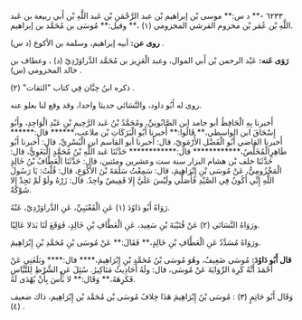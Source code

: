٦٢٣٣ -** د س:** موسى بْن إبراهيم بْن عبد الرَّحْمَنِ بْن عَبد اللَّهِ بْن أَبي ربيعة بن عَبد اللَّهِ بْن عُمَر بْن مخزوم القرشي المخزومي (١) ،** وقيل:** مُوسَى بن مُحَمَّد بن إبراهيم.

**روى عن:** أبيه إبراهيم، وسلمة بن الأكوع (د س) .

**رَوَى عَنه:** عَبْد الرحمن بْن أَبي الموال، وعبد الْعَزِيز بن مُحَمَّد الدَّراوَرْدِيّ (د) ، وعطاف بن خالد المخزومي (س) .

ذكره ابنُ حِبَّان فِي كتاب "الثقات" (٢) .

روى له أَبُو داود، والنَّسَائي حديثا واحدا، وقد وقع لنا بعلو عنه.

أَخبرنا بِهِ الْحَافِظُ أبو حامد ابن الصَّابُونِيِّ، ومُحَمَّدُ بْنُ عَبد الرَّحِيمِ بْنِ عَبْدِ الْوَاحِدِ، وأَبُو إِسْحَاقَ ابن الواسطي،** قَالُوا:** أَخبرنا أَبُو الْبَرَكَاتِ بْن ملاعب،****** قال:****** أَخبرنا القاضي أَبُو الْفَضْل الأُرْمَوِيّ، قال: أَخبرنا أبو القاسم ابن الْبُسْرِيِّ، قال: أَخبرنا أَبُو طَاهِرٍالْمُخَلِّصُ،************ قال:************ حَدَّثَنَا عَبد اللَّهِ بْنُ مُحَمَّدٍ الْبَغَوِيُّ، قال: حَدَّثَنَا خلف بْن هشام البزار سنة ست وعشرين ومئتين، قال: حَدَّثَنَا الْعَطَّافُ بْنُ خَالِدٍ الْمَخْزُومِيُّ، عَنْ مُوسَى بْنِ إِبْرَاهِيمَ، قال: سَمِعْتُ سَلَمَةَ بْنَ الأَكْوَعِ، قال: قُلْتُ: يَا رَسُولَ اللَّهِ إِنِّي أَكُونُ فِي الصَّيْدِ فَأُصَلِّي ولَيْسَ عَلَيَّ إِلا قَمِيصٌ واحِدٌ. قال: زَرْهُ ولَوْ لَمْ تَجِدْ إِلا شَوْكَةً.

رَوَاهُ أَبُو دَاوُدَ (١) عَنِ الْقَعْنَبِيِّ، عَنِ الدَّراوَرْدِيّ، عَنْهُ.

ورَوَاهُ النَّسَائي (٢) عَنْ قُتَيْبَةَ بْنِ سَعِيد، عَنِ الْعَطَّافِ بْنِ خَالِدٍ، فَوَقَعَ لَنَا بَدَلا عَالِيًا.

ورَوَاهُ مُسَدَّدٌ عَنِ الْعَطَّافِ بْنِ خَالِدٍ،** فَقَالَ:** عَنْ مُوسَى بْنِ مُحَمَّدِ بْنِ إِبْرَاهِيمَ.

**قال أَبُو دَاوُدَ:** مُوسَى ضَعِيفٌ، وهُوَ مُوسَى بْنُ مُحَمَّدِ بْنِ إِبْرَاهِيمَ،**** قال:**** وبَلَغَنِي عَنْ أَحْمَدَ أَنَّهُ كَرِهَ الرِّوَايَةَ عَنْ مُوسَى، قال: ولَهُ أَحَادِيثُ مَنَاكِيرُ. سُئِلَ عَنِ الشَّرْطِ لِلتَّيَّاسِ فَكَرِهَهُ،** وَقَال:** لا بَأْسَ بِأَنْ يُهْدَى لَهُ.

وَقَال أَبُو حَاتِمٍ (٣) : مُوسَى بْنُ إِبْرَاهِيمَ هَذَا خِلافُ مُوسَى بْن مُحَمَّد بْن إِبْرَاهِيم، ذاك ضعيف (٤) .